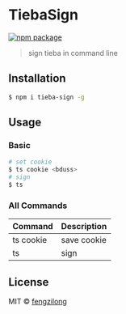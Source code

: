 # TiebaSign

[![npm package](https://img.shields.io/npm/v/tieba-sign.svg?style=flat-square)](https://www.npmjs.org/package/tieba-sign)

> sign tieba in command line

## Installation

```bash
$ npm i tieba-sign -g
```

## Usage

### Basic

```bash
# set cookie
$ ts cookie <bduss>
# sign
$ ts
```

### All Commands

Command | Description
------- | -----------
ts cookie | save cookie
ts | sign

## License

MIT &copy; [fengzilong](https://github.com/fengzilong)
